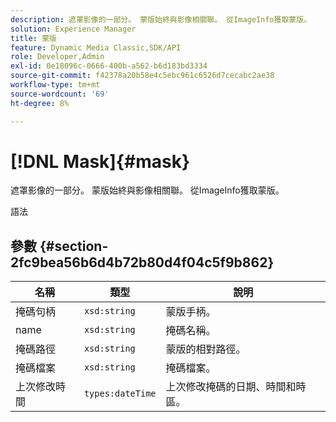 ```yaml
---
description: 遮罩影像的一部分。 蒙版始終與影像相關聯。 從ImageInfo獲取蒙版。
solution: Experience Manager
title: 蒙版
feature: Dynamic Media Classic,SDK/API
role: Developer,Admin
exl-id: 0e18096c-0666-400b-a562-b6d183bd3334
source-git-commit: f42378a20b58e4c5ebc961c6526d7cecabc2ae38
workflow-type: tm+mt
source-wordcount: '69'
ht-degree: 8%

---
```


# [!DNL Mask]{#mask}

遮罩影像的一部分。 蒙版始終與影像相關聯。 從ImageInfo獲取蒙版。

語法

## 參數 {#section-2fc9bea56b6d4b72b80d4f04c5f9b862}

| 名稱 | 類型 | 說明 |
|---|---|---|
| 掩碼句柄 | `xsd:string` | 蒙版手柄。 |
| name | `xsd:string` | 掩碼名稱。 |
| 掩碼路徑 | `xsd:string` | 蒙版的相對路徑。 |
| 掩碼檔案 | `xsd:string` | 掩碼檔案。 |
| 上次修改時間 | `types:dateTime` | 上次修改掩碼的日期、時間和時區。 |
